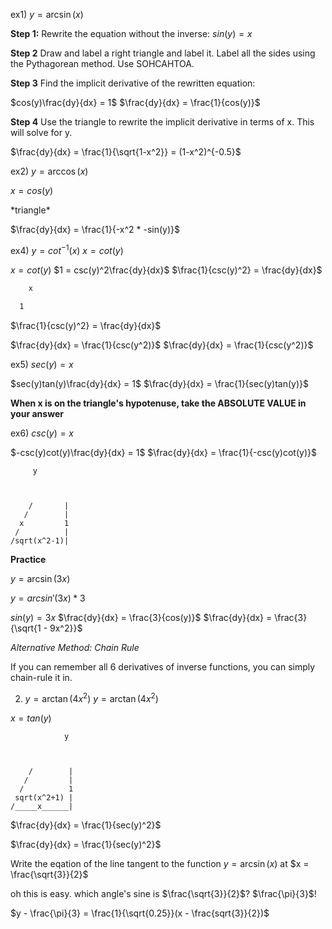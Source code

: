ex1) $y = \arcsin(x)$

**Step 1:** Rewrite the equation without the inverse:
$sin(y) = x$

**Step 2** Draw and label a right triangle and label it. Label all the sides using the Pythagorean method. Use SOHCAHTOA.

**Step 3** Find the implicit derivative of the rewritten equation:

$cos(y)\frac{dy}{dx} = 1$
$\frac{dy}{dx} = \frac{1}{cos(y)}$

**Step 4** 
Use the triangle to rewrite the implicit derivative in terms of x. This will solve for y.

$\frac{dy}{dx} = \frac{1}{\sqrt{1-x^2}} = (1-x^2)^{-0.5}$


ex2) $y = \arccos(x)$

$x = cos(y)$

\*triangle\*
   
$\frac{dy}{dx} = \frac{1}{-x^2 * -sin(y)}$


ex4) 
$y= cot^{-1}(x)$
$x = cot(y)$

$x = cot(y)$
$1 = csc(y)^2\frac{dy}{dx}$
$\frac{1}{csc(y)^2} = \frac{dy}{dx}$

```   y
    x
        
  1
```

$\frac{1}{csc(y)^2} = \frac{dy}{dx}$

$\frac{dy}{dx} = \frac{1}{csc(y^2)}$
$\frac{dy}{dx} = \frac{1}{csc(y^2)}$


ex5) $sec(y) = x$

$sec(y)tan(y)\frac{dy}{dx} = 1$
$\frac{dy}{dx} = \frac{1}{sec(y)tan(y)}$

**When x is on the triangle's hypotenuse, take the ABSOLUTE VALUE in your answer**

ex6) $csc(y) = x$

$-csc(y)cot(y)\frac{dy}{dx} = 1$
$\frac{dy}{dx} = \frac{1}{-csc(y)cot(y)}$

```
     y



    /       |
   /        |
  x         1
 /          |
/sqrt(x^2-1)|

```



**Practice**

$y=\arcsin(3x)$

$y=arcsin'(3x) * 3$


$sin(y) = 3x$
$\frac{dy}{dx} = \frac{3}{cos(y)}$
$\frac{dy}{dx} = \frac{3}{\sqrt{1 - 9x^2}}$


*Alternative Method: Chain Rule*

If you can remember all 6 derivatives of inverse functions, you can simply chain-rule it in.


2. $y=\arctan(4x^2)$
$y=\arctan(4x^2)$

$x = tan(y)$
```
            y



    /        |
   /         |
  /          1
 sqrt(x^2+1) |
/_____x______|

```

$\frac{dy}{dx} = \frac{1}{sec(y)^2}$

$\frac{dy}{dx} = \frac{1}{sec(y)^2}$



Write the eqation of the line tangent to the function $y = \arcsin(x)$ at $x = \frac{\sqrt{3}}{2}$

oh this is easy. which angle's sine is $\frac{\sqrt{3}}{2}$? $\frac{\pi}{3}$!

$y - \frac{\pi}{3} = \frac{1}{\sqrt{0.25}}(x - \frac{sqrt{3}}{2})$


